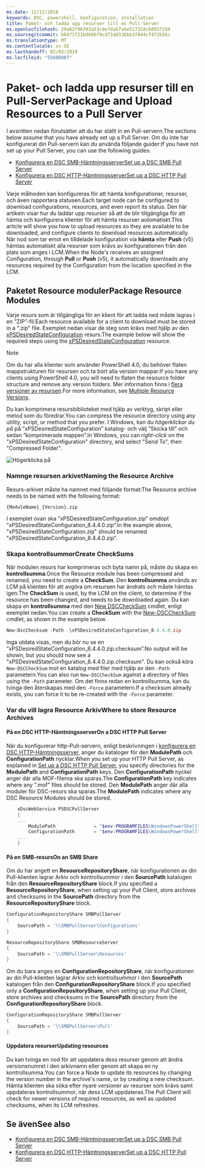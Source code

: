 ```yaml
---
ms.date: 12/12/2018
keywords: DSC, powershell, konfiguration, installation
title: Paket- och ladda upp resurser till en Pull-Server
ms.openlocfilehash: 29a62f96393a53c9e7da57a5e51732dcb0937194
ms.sourcegitcommit: b6871f21bd666f9cd71dd336bb3f844cf472b56c
ms.translationtype: MT
ms.contentlocale: sv-SE
ms.lasthandoff: 02/03/2019
ms.locfileid: "55688807"
---
```

# <a name="package-and-upload-resources-to-a-pull-server"></a><span data-ttu-id="29908-103">Paket- och ladda upp resurser till en Pull-Server</span><span class="sxs-lookup"><span data-stu-id="29908-103">Package and Upload Resources to a Pull Server</span></span>

<span data-ttu-id="29908-104">I avsnitten nedan förutsätter att du har ställt in en Pull-servern.</span><span class="sxs-lookup"><span data-stu-id="29908-104">The sections below assume that you have already set up a Pull Server.</span></span> <span data-ttu-id="29908-105">Om du inte har konfigurerat din Pull-servern kan du använda följande guider:</span><span class="sxs-lookup"><span data-stu-id="29908-105">If you have not set up your Pull Server, you can use the following guides:</span></span>

- [<span data-ttu-id="29908-106">Konfigurera en DSC SMB-Hämtningsserver</span><span class="sxs-lookup"><span data-stu-id="29908-106">Set up a DSC SMB Pull Server</span></span>](pullServerSmb.md)
- [<span data-ttu-id="29908-107">Konfigurera en DSC HTTP-Hämtningsserver</span><span class="sxs-lookup"><span data-stu-id="29908-107">Set up a DSC HTTP Pull Server</span></span>](pullServer.md)

<span data-ttu-id="29908-108">Varje målnoden kan konfigureras för att hämta konfigurationer, resurser, och även rapportera statusen.</span><span class="sxs-lookup"><span data-stu-id="29908-108">Each target node can be configured to download configurations, resources, and even report its status.</span></span> <span data-ttu-id="29908-109">Den här artikeln visar hur du laddar upp resurser så att de blir tillgängliga för att hämta och konfigurera klienter för att hämta resurser automatiskt.</span><span class="sxs-lookup"><span data-stu-id="29908-109">This article will show you how to upload resources so they are available to be downloaded, and configure clients to download resources automatically.</span></span> <span data-ttu-id="29908-110">När nod som tar emot en tilldelade konfiguration via **hämta** eller **Push** (v5) hämtas automatiskt alla resurser som krävs av konfigurationen från den plats som anges i LCM.</span><span class="sxs-lookup"><span data-stu-id="29908-110">When the Node's receives an assigned Configuration, through **Pull** or **Push** (v5), it automatically downloads any resources required by the Configuration from the location specified in the LCM.</span></span>

## <a name="package-resource-modules"></a><span data-ttu-id="29908-111">Paketet Resource moduler</span><span class="sxs-lookup"><span data-stu-id="29908-111">Package Resource Modules</span></span>

<span data-ttu-id="29908-112">Varje resurs som är tillgängliga för en klient för att ladda ned måste lagras i en ”ZIP”-fil.</span><span class="sxs-lookup"><span data-stu-id="29908-112">Each resource available for a client to download must be stored in a ".zip" file.</span></span> <span data-ttu-id="29908-113">Exemplet nedan visar de steg som krävs med hjälp av den [xPSDesiredStateConfiguration](https://www.powershellgallery.com/packages/xPSDesiredStateConfiguration/8.4.0.0) resurs.</span><span class="sxs-lookup"><span data-stu-id="29908-113">The example below will show the required steps using the [xPSDesiredStateConfiguration](https://www.powershellgallery.com/packages/xPSDesiredStateConfiguration/8.4.0.0) resource.</span></span>

> [!NOTE]
> <span data-ttu-id="29908-114">Om du har alla klienter som använder PowerShell 4.0, du behöver flaten mappstrukturen för resursen och ta bort alla version mappar.</span><span class="sxs-lookup"><span data-stu-id="29908-114">If you have any clients using PowerShell 4.0, you will need to flaten the resource folder structure and remove any version folders.</span></span> <span data-ttu-id="29908-115">Mer information finns i [flera versioner av resursen](../configurations/import-dscresource.md#multiple-resource-versions).</span><span class="sxs-lookup"><span data-stu-id="29908-115">For more information, see [Multiple Resource Versions](../configurations/import-dscresource.md#multiple-resource-versions).</span></span>

<span data-ttu-id="29908-116">Du kan komprimera resursbiblioteket med hjälp av verktyg, skript eller metod som du föredrar.</span><span class="sxs-lookup"><span data-stu-id="29908-116">You can compress the resource directory using any utility, script, or method that you prefer.</span></span> <span data-ttu-id="29908-117">I Windows, kan du *högerklickar du på* på ”xPSDesiredStateConfiguration” katalog- och välj ”Skicka till” och sedan ”komprimerade mappen”.</span><span class="sxs-lookup"><span data-stu-id="29908-117">In Windows, you can *right-click* on the "xPSDesiredStateConfiguration" directory, and select "Send To", then "Compressed Folder".</span></span>

![Högerklicka på](../media/right-click.gif)

### <a name="naming-the-resource-archive"></a><span data-ttu-id="29908-119">Namnge resursen arkivet</span><span class="sxs-lookup"><span data-stu-id="29908-119">Naming the Resource Archive</span></span>

<span data-ttu-id="29908-120">Resurs-arkivet måste ha namnet med följande format:</span><span class="sxs-lookup"><span data-stu-id="29908-120">The Resource archive needs to be named with the following format:</span></span>

```
{ModuleName}_{Version}.zip
```

<span data-ttu-id="29908-121">I exemplet ovan ska ”xPSDesiredStateConfiguration.zip” omdöpt ”xPSDesiredStateConfiguration_8.4.4.0.zip”.</span><span class="sxs-lookup"><span data-stu-id="29908-121">In the example above, "xPSDesiredStateConfiguration.zip" should be renamed "xPSDesiredStateConfiguration_8.4.4.0.zip".</span></span>

### <a name="create-checksums"></a><span data-ttu-id="29908-122">Skapa kontrollsummor</span><span class="sxs-lookup"><span data-stu-id="29908-122">Create CheckSums</span></span>

<span data-ttu-id="29908-123">När modulen resurs har komprimeras och byta namn på, måste du skapa en **kontrollsumma**.</span><span class="sxs-lookup"><span data-stu-id="29908-123">Once the Resource module has been compressed and renamed, you need to create a **CheckSum**.</span></span>  <span data-ttu-id="29908-124">Den **kontrollsumma** används av LCM på klienten för att avgöra om resursen har ändrats och måste hämtas igen.</span><span class="sxs-lookup"><span data-stu-id="29908-124">The **CheckSum** is used, by the LCM on the client, to determine if the resource has been changed, and needs to be downloaded again.</span></span> <span data-ttu-id="29908-125">Du kan skapa en **kontrollsumma** med den [New DSCCheckSum](/powershell/module/PSDesiredStateConfiguration/New-DSCCheckSum) cmdlet, enligt exemplet nedan.</span><span class="sxs-lookup"><span data-stu-id="29908-125">You can create a **CheckSum** with the [New-DSCCheckSum](/powershell/module/PSDesiredStateConfiguration/New-DSCCheckSum) cmdlet, as shown in the example below.</span></span>

```powershell
New-DscChecksum -Path .\xPSDesiredStateConfiguration_8.4.4.0.zip
```

<span data-ttu-id="29908-126">Inga utdata visas, men du bör nu se en ”xPSDesiredStateConfiguration_8.4.4.0.zip.checksum”.</span><span class="sxs-lookup"><span data-stu-id="29908-126">No output will be shown, but you should now see a "xPSDesiredStateConfiguration_8.4.4.0.zip.checksum".</span></span> <span data-ttu-id="29908-127">Du kan också köra `New-DSCCheckSum` mot en katalog med filer med hjälp av den `-Path` parametern.</span><span class="sxs-lookup"><span data-stu-id="29908-127">You can also run `New-DSCCheckSum` against a directory of files using the `-Path` parameter.</span></span> <span data-ttu-id="29908-128">Om det finns redan en kontrollsumma, kan du tvinga den återskapas med den `-Force` parametern.</span><span class="sxs-lookup"><span data-stu-id="29908-128">If a checksum already exists, you can force it to be re-created with the `-Force` parameter.</span></span>

### <a name="where-to-store-resource-archives"></a><span data-ttu-id="29908-129">Var du vill lagra Resource Arkiv</span><span class="sxs-lookup"><span data-stu-id="29908-129">Where to store Resource Archives</span></span>

#### <a name="on-a-dsc-http-pull-server"></a><span data-ttu-id="29908-130">På en DSC HTTP-Hämtningsserver</span><span class="sxs-lookup"><span data-stu-id="29908-130">On a DSC HTTP Pull Server</span></span>

<span data-ttu-id="29908-131">När du konfigurerar http-Pull-servern, enligt beskrivningen i [konfigurera en DSC HTTP-Hämtningsserver](pullServer.md), anger du kataloger för den **ModulePath** och **ConfigurationPath** nycklar.</span><span class="sxs-lookup"><span data-stu-id="29908-131">When you set up your HTTP Pull Server, as explained in [Set up a DSC HTTP Pull Server](pullServer.md), you specify directories for the **ModulePath** and **ConfigurationPath** keys.</span></span> <span data-ttu-id="29908-132">Den **ConfigurationPath** nyckel anger där alla MOF-filerna ska sparas.</span><span class="sxs-lookup"><span data-stu-id="29908-132">The **ConfigurationPath** key indicates where any ".mof" files should be stored.</span></span> <span data-ttu-id="29908-133">Den **ModulePath** anger där alla moduler för DSC-resurs ska sparas.</span><span class="sxs-lookup"><span data-stu-id="29908-133">The **ModulePath** indicates where any DSC Resource Modules should be stored.</span></span>

```powershell
    xDscWebService PSDSCPullServer
    {
    ...
        ModulePath              = "$env:PROGRAMFILES\WindowsPowerShell\DscService\Modules"
        ConfigurationPath       = "$env:PROGRAMFILES\WindowsPowerShell\DscService\Configuration"
    ...
    }

```

#### <a name="on-an-smb-share"></a><span data-ttu-id="29908-134">På en SMB-resurs</span><span class="sxs-lookup"><span data-stu-id="29908-134">On an SMB Share</span></span>

<span data-ttu-id="29908-135">Om du har angett en **ResourceRepositoryShare**, när konfigurationen av din Pull-klienten lagrar Arkiv och kontrollsummor i den **SourcePath** katalogen från den **ResourceRepositoryShare** block.</span><span class="sxs-lookup"><span data-stu-id="29908-135">If you specified a **ResourceRepositoryShare**, when setting up your Pull Client, store archives and checksums in the **SourcePath** directory from the **ResourceRepositoryShare** block.</span></span>

```powershell
ConfigurationRepositoryShare SMBPullServer
{
    SourcePath = '\\SMBPullServer\Configurations'
}

ResourceRepositoryShare SMBResourceServer
{
    SourcePath = '\\SMBPullServer\Resources'
}
```

<span data-ttu-id="29908-136">Om du bara anges en **ConfigurationRepositoryShare**, när konfigurationen av din Pull-klienten lagrar Arkiv och kontrollsummor i den **SourcePath** katalogen från den  **ConfigurationRepositoryShare** block.</span><span class="sxs-lookup"><span data-stu-id="29908-136">If you specified only a **ConfigurationRepositoryShare**, when setting up your Pull Client, store archives and checksums in the **SourcePath** directory from the **ConfigurationRepositoryShare** block.</span></span>

```powershell
ConfigurationRepositoryShare SMBPullServer
{
    SourcePath = '\\SMBPullServer\Pull'
}
```

#### <a name="updating-resources"></a><span data-ttu-id="29908-137">Uppdatera resurser</span><span class="sxs-lookup"><span data-stu-id="29908-137">Updating resources</span></span>

<span data-ttu-id="29908-138">Du kan tvinga en nod för att uppdatera dess resurser genom att ändra versionsnumret i den arkivnamn eller genom att skapa en ny kontrollsumma.</span><span class="sxs-lookup"><span data-stu-id="29908-138">You can force a Node to update its resources by changing the version number in the archive's name, or by creating a new checksum.</span></span> <span data-ttu-id="29908-139">Hämta klienten ska söka efter nyare versioner av resurser som krävs samt uppdateras kontrollsummor, när dess LCM uppdateras.</span><span class="sxs-lookup"><span data-stu-id="29908-139">The Pull Client will check for newer versions of required resources, as well as updated checksums, when its LCM refreshes.</span></span>

## <a name="see-also"></a><span data-ttu-id="29908-140">Se även</span><span class="sxs-lookup"><span data-stu-id="29908-140">See also</span></span>

- [<span data-ttu-id="29908-141">Konfigurera en DSC SMB-Hämtningsserver</span><span class="sxs-lookup"><span data-stu-id="29908-141">Set up a DSC SMB Pull Server</span></span>](pullServerSmb.md)
- [<span data-ttu-id="29908-142">Konfigurera en DSC HTTP-Hämtningsserver</span><span class="sxs-lookup"><span data-stu-id="29908-142">Set up a DSC HTTP Pull Server</span></span>](pullServer.md)
